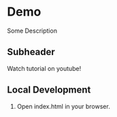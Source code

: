 # Demo

Some Description

## Subheader

Watch tutorial on youtube!

## Local Development

1. Open index.html in your browser.
